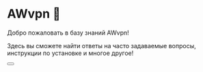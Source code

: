 # AWvpn 🚀

Добро пожаловать в базу знаний AWvpn!

Здесь вы сможете найти ответы на часто задаваемые вопросы, инструкции по установке и многое другое!

<Button text="Приобрести подписку" href="https://t.me/pilarsen"/>

<HalfGrid>
    <BorderedLink title="🧾 Приобрести подписку" link="https://t.me/pilarsen" target="_blank" />
    <BorderedLink title="? Подробнее о тарифах" link="/docs/tarify"/>
    <BorderedLink title="✈️ Установка" link="/docs/install"/>
</HalfGrid>